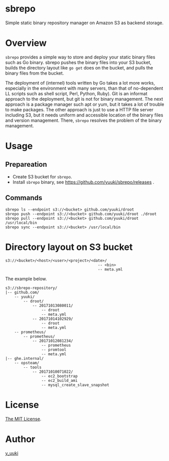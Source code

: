 sbrepo
======

Simple static binary repository manager on Amazon S3 as backend storage.

# Overview

`sbrepo` provides a simple way to store and deploy your static binary files such as Go binary. sbrepo pushes the binary files into your S3 bucket, builds the directory layout like `go get` does on the bucket, and pulls the binary files from the bucket.

The deployment of (internel) tools written by Go takes a lot more works, especially in the environment with many servers, than that of no-dependent LL scripts such as shell script, Perl, Python, Ruby). Git is an informat approach to the deployment, but git is not for binary management. The next approach is a package manager such apt or yum, but it takes a lot of trouble to make packages. The other approach is just to use a HTTP file server including S3, but it needs uniform and accessible location of the binary files and version management. There, `sbrepo` resolves the problem of the binary management.

# Usage

## Prepareation

- Create S3 bucket for `sbrepo`.
- Install `sbrepo` binary, see https://github.com/yuuki/sbrepo/releases .

## Commands

```
sbrepo ls --endpoint s3://<bucket> github.com/yuuki/droot
sbrepo push --endpoint s3://<bucket> github.com/yuuki/droot ./droot
sbrepo pull --endpoint s3://<bucket> github.com/yuuki/droot /usr/local/bin
sbrepo sync --endpoint s3://<bucket> /usr/local/bin
```

# Directory layout on S3 bucket

```
s3://<bucket>/<host>/<user>/<project>/<date>/
                                         -- <bin>
                                         -- meta.yml
```

The example below.

```
s3://sbrepo-repository/
|-- github.com/
    -- yuuki/
        -- droot/
            -- 20171013080011/
                -- droot
                -- meta.yml
            -- 20171014102929/
                -- droot
                -- meta.yml
    -- prometheus/
        -- prometheus/
            -- 20171012081234/
                -- prometheus
                -- promtool
                -- meta.yml
|-- ghe.internal/
    -- opsteam/
        -- tools
            -- 20171010071022/
                -- ec2_bootstrap
                -- ec2_build_ami
                -- mysql_create_slave_snapshot

```

# License

[The MIT License](./LICENSE).

# Author

[y_uuki](https://github.com/yuuki)
